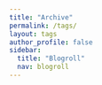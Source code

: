 ```yaml
---
title: "Archive"
permalink: /tags/
layout: tags
author_profile: false
sidebar:
  title: "Blogroll"
  nav: blogroll
---
```

